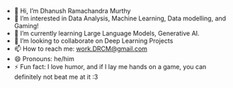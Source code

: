 - 👋 Hi, I’m Dhanush Ramachandra Murthy
- 👀 I’m interested in Data Analysis, Machine Learning, Data modelling, and Gaming!
- 🌱 I’m currently learning Large Language Models, Generative AI.
- 💞️ I’m looking to collaborate on Deep Learning Projects
- 📫 How to reach me: work.DRCM@gmail.com
- 😄 Pronouns: he/him
- ⚡ Fun fact: I love humor, and if I lay me hands on a game, you can definitely not beat me at it :3

<!---
R4gerBOT/R4gerBOT is a ✨ special ✨ repository because its `README.md` (this file) appears on your GitHub profile.
You can click the Preview link to take a look at your changes.
--->
